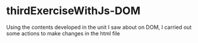 # thirdExerciseWithJs-DOM
Using the contents developed in the unit I saw about on DOM, I carried out some actions to make changes in the html file
